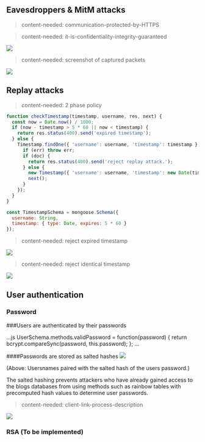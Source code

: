 ## Eavesdroppers & MitM attacks

> content-needed: communication-protected-by-HTTPS


<!-- more -->

> content-needed: it-is-confidentiality-integrity-guaranteed


![](https://dl.dropboxusercontent.com/s/y0c3fcd5gwfvwun/Screenshot%202016-05-02%2023.00.07.png)

> content-needed: screenshot of captured packets

![](https://dl.dropboxusercontent.com/s/56ye2oql9hx94wl/Screenshot%202016-05-03%2012.54.03.png?dl=0)

## Replay attacks

> content-needed: 2 phase policy


```js
function checkTimestamp(timestamp, username, res, next) {
  const now = Date.now() / 1000;
  if (now - timestamp > 5 * 60 || now < timestamp) {
    return res.status(400).send('expired timestamp');
  } else {
    Timestamp.findOne({ 'username': username, 'timestamp': timestamp }, (err, doc) => {
      if (err) throw err;
      if (doc) {
        return res.status(400).send('reject replay attack.');
      } else {
        new Timestamp({ 'username': username, 'timestamp': new Date(timestamp * 1000) }).save();
        next();
      }
    });
  }
}
```

```js
const TimestampSchema = mongoose.Schema({
  username: String,
  timestamp: { type: Date, expires: 5 * 60 }
});
```

> content-needed: reject expired timestamp


![](https://dl.dropboxusercontent.com/s/ik6n9hozf80zpkn/Screenshot%202016-05-02%2023.56.56.png?dl=0)


> content-needed: reject identical timestamp


![](https://dl.dropboxusercontent.com/s/xfnrqg0t6pn173v/reject-identical-timestamp.png?dl=0)

## User authentication
### Password

###Users are authenticated by their passwords

...js
UserSchema.methods.validPassword = function(password) {
  return bcrypt.compareSync(password, this.password);
};
...

####Passwords are stored as salted hashes
![](https://dl.dropboxusercontent.com/s/js088uy7njx15wc/Screenshot%202016-05-02%2023.15.06.png)

(Above: Usersnames paired with the salted hash of the users password.)

The salted hashing prevents attackers who have already gained access to the blogs databases from using methods such as rainbow tables with precomputed hash values to determine user passwords.

> content-needed: client-link-process-description


![](https://dl.dropboxusercontent.com/s/b3gnymheopmlsg6/client-communications.png)


### RSA (To be implemented)
